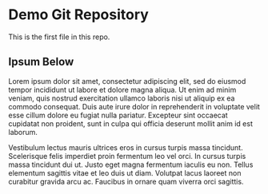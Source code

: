 # Demo Git Repository

This is the first file in this repo.

## Ipsum Below

Lorem ipsum dolor sit amet, consectetur adipiscing elit, sed do eiusmod tempor incididunt ut labore et dolore magna aliqua. Ut enim ad minim veniam, quis nostrud exercitation ullamco laboris nisi ut aliquip ex ea commodo consequat. Duis aute irure dolor in reprehenderit in voluptate velit esse cillum dolore eu fugiat nulla pariatur. Excepteur sint occaecat cupidatat non proident, sunt in culpa qui officia deserunt mollit anim id est laborum.

Vestibulum lectus mauris ultrices eros in cursus turpis massa tincidunt. Scelerisque felis imperdiet proin fermentum leo vel orci. In cursus turpis massa tincidunt dui ut. Justo eget magna fermentum iaculis eu non. Tellus elementum sagittis vitae et leo duis ut diam. Volutpat lacus laoreet non curabitur gravida arcu ac. Faucibus in ornare quam viverra orci sagittis. 
